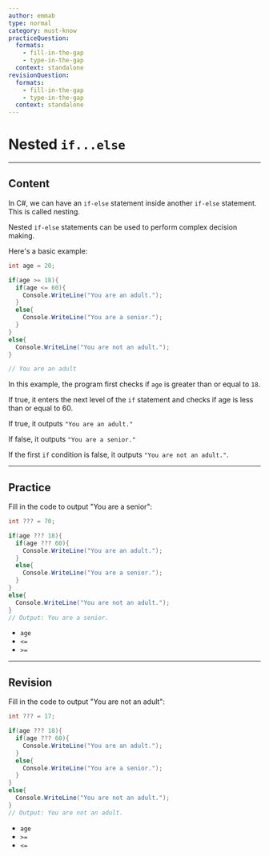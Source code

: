 ```yaml
---
author: emmab
type: normal
category: must-know
practiceQuestion:
  formats:
    - fill-in-the-gap
    - type-in-the-gap
  context: standalone
revisionQuestion:
  formats:
    - fill-in-the-gap
    - type-in-the-gap
  context: standalone
---
```


# Nested `if...else`

---

## Content

In C#, we can have an `if-else` statement inside another `if-else` statement. This is called nesting.

Nested `if-else` statements can be used to perform complex decision making.

Here's a basic example:

```csharp
int age = 20;

if(age >= 18){
  if(age <= 60){
    Console.WriteLine("You are an adult.");
  }
  else{
    Console.WriteLine("You are a senior.");
  }
}
else{
  Console.WriteLine("You are not an adult.");
}

// You are an adult
```

In this example, the program first checks if `age` is greater than or equal to `18`.

If true, it enters the next level of the `if` statement and checks if age is less than or equal to 60.

If true, it outputs `"You are an adult."`

If false, it outputs `"You are a senior."`

If the first `if` condition is false, it outputs `"You are not an adult."`.

---

## Practice

Fill in the code to output "You are a senior":

```csharp
int ??? = 70;

if(age ??? 18){
  if(age ??? 60){
    Console.WriteLine("You are an adult.");
  }
  else{
    Console.WriteLine("You are a senior.");
  }
}
else{
  Console.WriteLine("You are not an adult.");
}
// Output: You are a senior.
```

- `age`
- `<=` 
- `>=`

---

## Revision

Fill in the code to output "You are not an adult":

```csharp
int ??? = 17;

if(age ??? 18){
  if(age ??? 60){
    Console.WriteLine("You are an adult.");
  }
  else{
    Console.WriteLine("You are a senior.");
  }
}
else{
  Console.WriteLine("You are not an adult.");
}
// Output: You are not an adult.
```

- `age`
- `>=`
- `<=` 